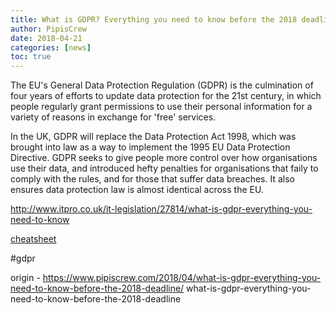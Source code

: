 ```yaml
---
title: What is GDPR? Everything you need to know before the 2018 deadline
author: PipisCrew
date: 2018-04-21
categories: [news]
toc: true
---
```


The EU's General Data Protection Regulation (GDPR) is the culmination of four years of efforts to update data protection for the 21st century, in which people regularly grant permissions to use their personal information for a variety of reasons in exchange for 'free' services.

In the UK, GDPR will replace the Data Protection Act 1998, which was brought into law as a way to implement the 1995 EU Data Protection Directive. GDPR seeks to give people more control over how organisations use their data, and introduced hefty penalties for organisations that faily to comply with the rules, and for those that suffer data breaches. It also ensures data protection law is almost identical across the EU.

http://www.itpro.co.uk/it-legislation/27814/what-is-gdpr-everything-you-need-to-know

[cheatsheet](https://i.imgur.com/o5hV1Zx.png)

#gdpr

origin - https://www.pipiscrew.com/2018/04/what-is-gdpr-everything-you-need-to-know-before-the-2018-deadline/ what-is-gdpr-everything-you-need-to-know-before-the-2018-deadline